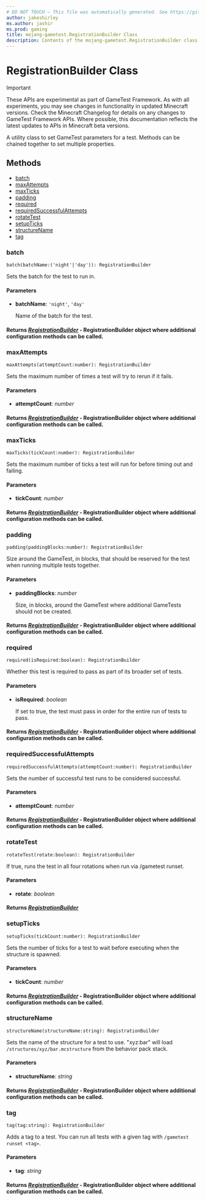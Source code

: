 ```yaml
---
# DO NOT TOUCH — This file was automatically generated. See https://github.com/Mojang/MinecraftScriptingApiDocsGenerator to modify descriptions, examples, etc.
author: jakeshirley
ms.author: jashir
ms.prod: gaming
title: mojang-gametest.RegistrationBuilder Class
description: Contents of the mojang-gametest.RegistrationBuilder class.
---
```

# RegistrationBuilder Class
>[!IMPORTANT]
>These APIs are experimental as part of GameTest Framework. As with all experiments, you may see changes in functionality in updated Minecraft versions. Check the Minecraft Changelog for details on any changes to GameTest Framework APIs. Where possible, this documentation reflects the latest updates to APIs in Minecraft beta versions.

A utility class to set GameTest parameters for a test. Methods can be chained together to set multiple properties.


## Methods
- [batch](#batch)
- [maxAttempts](#maxattempts)
- [maxTicks](#maxticks)
- [padding](#padding)
- [required](#required)
- [requiredSuccessfulAttempts](#requiredsuccessfulattempts)
- [rotateTest](#rotatetest)
- [setupTicks](#setupticks)
- [structureName](#structurename)
- [tag](#tag)
  
### **batch**
`
batch(batchName:('night'|'day')): RegistrationBuilder
`

Sets the batch for the test to run in.
#### **Parameters**
- **batchName**: `'night'`, `'day'`
  
  Name of the batch for the test.

#### **Returns** [*RegistrationBuilder*](RegistrationBuilder.md) - RegistrationBuilder object where additional configuration methods can be called.


### **maxAttempts**
`
maxAttempts(attemptCount:number): RegistrationBuilder
`

Sets the maximum number of times a test will try to rerun if it fails.
#### **Parameters**
- **attemptCount**: *number*

#### **Returns** [*RegistrationBuilder*](RegistrationBuilder.md) - RegistrationBuilder object where additional configuration methods can be called.


### **maxTicks**
`
maxTicks(tickCount:number): RegistrationBuilder
`

Sets the maximum number of ticks a test will run for before timing out and failing.
#### **Parameters**
- **tickCount**: *number*

#### **Returns** [*RegistrationBuilder*](RegistrationBuilder.md) - RegistrationBuilder object where additional configuration methods can be called.


### **padding**
`
padding(paddingBlocks:number): RegistrationBuilder
`

Size around the GameTest, in blocks, that should be reserved for the test when running multiple tests together.
#### **Parameters**
- **paddingBlocks**: *number*
  
  Size, in blocks, around the GameTest where additional GameTests should not be created.

#### **Returns** [*RegistrationBuilder*](RegistrationBuilder.md) - RegistrationBuilder object where additional configuration methods can be called.


### **required**
`
required(isRequired:boolean): RegistrationBuilder
`

Whether this test is required to pass as part of its broader set of tests.
#### **Parameters**
- **isRequired**: *boolean*
  
  If set to true, the test must pass in order for the entire run of tests to pass.

#### **Returns** [*RegistrationBuilder*](RegistrationBuilder.md) - RegistrationBuilder object where additional configuration methods can be called.


### **requiredSuccessfulAttempts**
`
requiredSuccessfulAttempts(attemptCount:number): RegistrationBuilder
`

Sets the number of successful test runs to be considered successful.
#### **Parameters**
- **attemptCount**: *number*

#### **Returns** [*RegistrationBuilder*](RegistrationBuilder.md) - RegistrationBuilder object where additional configuration methods can be called.


### **rotateTest**
`
rotateTest(rotate:boolean): RegistrationBuilder
`

If true, runs the test in all four rotations when run via /gametest runset.
#### **Parameters**
- **rotate**: *boolean*

#### **Returns** [*RegistrationBuilder*](RegistrationBuilder.md)


### **setupTicks**
`
setupTicks(tickCount:number): RegistrationBuilder
`

Sets the number of ticks for a test to wait before executing when the structure is spawned.
#### **Parameters**
- **tickCount**: *number*

#### **Returns** [*RegistrationBuilder*](RegistrationBuilder.md) - RegistrationBuilder object where additional configuration methods can be called.


### **structureName**
`
structureName(structureName:string): RegistrationBuilder
`

Sets the name of the structure for a test to use. "xyz:bar" will load `/structures/xyz/bar.mcstructure` from the behavior pack stack.
#### **Parameters**
- **structureName**: *string*

#### **Returns** [*RegistrationBuilder*](RegistrationBuilder.md) - RegistrationBuilder object where additional configuration methods can be called.


### **tag**
`
tag(tag:string): RegistrationBuilder
`

Adds a tag to a test. You can run all tests with a given tag with `/gametest runset <tag>`.
#### **Parameters**
- **tag**: *string*

#### **Returns** [*RegistrationBuilder*](RegistrationBuilder.md) - RegistrationBuilder object where additional configuration methods can be called.



